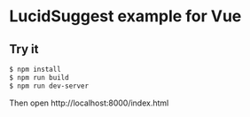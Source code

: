 # LucidSuggest example for Vue

## Try it

```bash
$ npm install
$ npm run build
$ npm run dev-server
```

Then open http://localhost:8000/index.html
